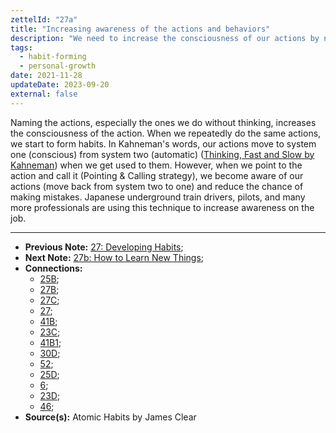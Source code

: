 ```yaml
---
zettelId: "27a"
title: "Increasing awareness of the actions and behaviors"
description: "We need to increase the consciousness of our actions by naming them."
tags:
  - habit-forming
  - personal-growth
date: 2021-11-28
updateDate: 2023-09-20
external: false
---
```


Naming the actions, especially the ones we do without thinking, increases the consciousness of the action. When we repeatedly do the same actions, we start to form habits. In Kahneman's words, our actions move to system one (conscious) from system two (automatic) ([Thinking, Fast and Slow by Kahneman](https://us.macmillan.com/books/9780374533557/thinkingfastandslow)) when we get used to them. However, when we point to the action and call it (Pointing & Calling strategy), we become aware of our actions (move back from system two to one) and reduce the chance of making mistakes. Japanese underground train drivers, pilots, and many more professionals are using this technique to increase awareness on the job.

---

- **Previous Note:** [27: Developing Habits](/notes/27/);
- **Next Note:** [27b: How to Learn New Things](/notes/27b/);
- **Connections:**
  - [25B](/notes/25b/);
  - [27B](/notes/27b/);
  - [27C](/notes/27c/);
  - [27](/notes/27/);
  - [41B](/notes/41b/);
  - [23C](/notes/23c/);
  - [41B1](/notes/41b1/);
  - [30D](/notes/30d/);
  - [52](/notes/52/);
  - [25D](/notes/25d/);
  - [6](/notes/6/);
  - [23D](/notes/23d/);
  - [46](/notes/46/);
- **Source(s):** Atomic Habits by James Clear
